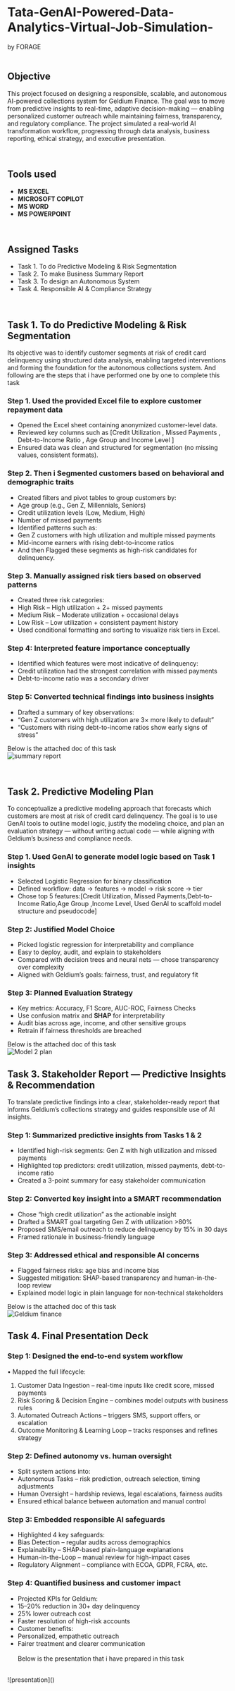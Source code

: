 # Tata-GenAI-Powered-Data-Analytics-Virtual-Job-Simulation-
by FORAGE
<br><br>


## Objective
This project focused on designing a responsible, scalable, and autonomous AI-powered collections system for Geldium Finance. The goal was to move from predictive insights to real-time, adaptive decision-making — enabling personalized customer outreach while maintaining fairness, transparency, and regulatory compliance. The project simulated a real-world AI transformation workflow, progressing through data analysis, business reporting, ethical strategy, and executive presentation.

<br>

## Tools used
- **MS EXCEL**
- **MICROSOFT COPILOT**
- **MS WORD**
- **MS POWERPOINT**

<br>

## Assigned Tasks

- Task 1. To do Predictive Modeling & Risk Segmentation
- Task 2. To make Business Summary Report
- Task 3. To design an Autonomous System 
- Task 4. Responsible AI & Compliance Strategy

<br>

## Task 1. To do Predictive Modeling & Risk Segmentation

Its objective was to identify customer segments at risk of credit card delinquency using structured data analysis, enabling targeted interventions and forming the foundation for the autonomous collections system.
And following are the steps that i have performed one by one to complete this task

### Step 1. Used the provided Excel file to explore customer repayment data
- Opened the Excel sheet containing anonymized customer-level data.
- Reviewed key columns such as [Credit Utilization , Missed Payments , Debt-to-Income Ratio , Age Group and Income Level ]
- Ensured data was clean and structured for segmentation (no missing values, consistent formats).

### Step 2. Then  i Segmented customers based on behavioral and demographic traits
- Created filters and pivot tables to group customers by:
- Age group (e.g., Gen Z, Millennials, Seniors)
- Credit utilization levels (Low, Medium, High)
- Number of missed payments
- Identified patterns such as:
- Gen Z customers with high utilization and multiple missed payments
- Mid-income earners with rising debt-to-income ratios
- And then Flagged these segments as high-risk candidates for delinquency.

### Step 3. Manually assigned risk tiers based on observed patterns
- Created three risk categories:
- High Risk – High utilization + 2+ missed payments
- Medium Risk – Moderate utilization + occasional delays
- Low Risk – Low utilization + consistent payment history
- Used conditional formatting and sorting to visualize risk tiers in Excel.

### Step 4: Interpreted feature importance conceptually
- Identified which features were most indicative of delinquency:
- Credit utilization had the strongest correlation with missed payments
- Debt-to-income ratio was a secondary driver

### Step 5: Converted technical findings into business insights
- Drafted a summary of key observations:
- “Gen Z customers with high utilization are 3× more likely to default”
- “Customers with rising debt-to-income ratios show early signs of stress”

Below is the attached doc of this task
<br>
![summary report]()

<br>

## Task 2. Predictive Modeling Plan
To conceptualize a predictive modeling approach that forecasts which customers are most at risk of credit card delinquency. The goal is to use GenAI tools to outline model logic, justify the modeling choice, and plan an evaluation strategy — without writing actual code — while aligning with Geldium’s business and compliance needs.

### Step 1. Used GenAI to generate model logic based on Task 1 insights
- Selected Logistic Regression for binary classification
- Defined workflow: data → features → model → risk score → tier
- Chose top 5 features:[Credit Utilization, Missed Payments,Debt-to-Income Ratio,Age Group ,Income Level, Used GenAI to scaffold model structure and pseudocode]

### Step 2: Justified Model Choice
- Picked logistic regression for interpretability and compliance
- Easy to deploy, audit, and explain to stakeholders
- Compared with decision trees and neural nets — chose transparency over complexity
- Aligned with Geldium’s goals: fairness, trust, and regulatory fit

### Step 3: Planned Evaluation Strategy
- Key metrics: Accuracy, F1 Score, AUC-ROC, Fairness Checks
- Use confusion matrix and **SHAP** for interpretability
- Audit bias across age, income, and other sensitive groups
- Retrain if fairness thresholds are breached

Below is the attached doc of this task
<br>
![Model 2 plan]()

## Task 3. Stakeholder Report — Predictive Insights & Recommendation
To translate predictive findings into a clear, stakeholder-ready report that informs Geldium’s collections strategy and guides responsible use of AI insights.

### Step 1: Summarized predictive insights from Tasks 1 & 2
- Identified high-risk segments: Gen Z with high utilization and missed payments
- Highlighted top predictors: credit utilization, missed payments, debt-to-income ratio
- Created a 3-point summary for easy stakeholder communication

### Step 2: Converted key insight into a SMART recommendation
- Chose “high credit utilization” as the actionable insight
- Drafted a SMART goal targeting Gen Z with utilization >80%
- Proposed SMS/email outreach to reduce delinquency by 15% in 30 days
- Framed rationale in business-friendly language

### Step 3: Addressed ethical and responsible AI concerns
- Flagged fairness risks: age bias and income bias
- Suggested mitigation: SHAP-based transparency and human-in-the-loop review
- Explained model logic in plain language for non-technical stakeholders

Below is the attached doc of this task
<br>
![Geldium finance]()

## Task 4. Final Presentation Deck

### Step 1: Designed the end-to-end system workflow
• 	Mapped the full lifecycle:
1. 	Customer Data Ingestion – real-time inputs like credit score, missed payments
2. 	Risk Scoring & Decision Engine – combines model outputs with business rules
3. 	Automated Outreach Actions – triggers SMS, support offers, or escalation
4. 	Outcome Monitoring & Learning Loop – tracks responses and refines strategy

### Step 2: Defined autonomy vs. human oversight
- Split system actions into:
- Autonomous Tasks – risk prediction, outreach selection, timing adjustments
- Human Oversight – hardship reviews, legal escalations, fairness audits
- Ensured ethical balance between automation and manual control

### Step 3: Embedded responsible AI safeguards
- Highlighted 4 key safeguards:
- Bias Detection – regular audits across demographics
- Explainability – SHAP-based plain-language explanations
- Human-in-the-Loop – manual review for high-impact cases
- Regulatory Alignment – compliance with ECOA, GDPR, FCRA, etc.

### Step 4: Quantified business and customer impact
- Projected KPIs for Geldium:
- 15–20% reduction in 30+ day delinquency
- 25% lower outreach cost
- Faster resolution of high-risk accounts
- Customer benefits:
- Personalized, empathetic outreach
- Fairer treatment and clearer communication
<br><br>
Below is the presentation that i have prepared in this task
<br>
![presentation]()


  
